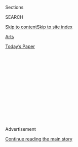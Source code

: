 <div id="app">

<div>

<div>

<div>

<div class="NYTAppHideMasthead css-1q2w90k e1suatyy0">

<div class="section css-ui9rw0 e1suatyy2">

<div class="css-eph4ug er09x8g0">

<div class="css-6n7j50">

</div>

<span class="css-1dv1kvn">Sections</span>

<div class="css-10488qs">

<span class="css-1dv1kvn">SEARCH</span>

</div>

[Skip to content](#site-content)[Skip to site
index](#site-index)

</div>

<div id="masthead-section-label" class="css-1wr3we4 eaxe0e00">

[Arts](https://www.nytimes3xbfgragh.onion/section/arts)

</div>

<div class="css-10698na e1huz5gh0">

</div>

</div>

<div id="masthead-bar-one" class="section hasLinks css-15hmgas e1csuq9d3">

<div class="css-uqyvli e1csuq9d0">

</div>

<div class="css-1uqjmks e1csuq9d1">

</div>

<div class="css-9e9ivx">

[](https://myaccount.nytimes3xbfgragh.onion/auth/login?response_type=cookie&client_id=vi)

</div>

<div class="css-1bvtpon e1csuq9d2">

[Today’s
Paper](https://www.nytimes3xbfgragh.onion/section/todayspaper)

</div>

</div>

</div>

</div>

<div data-aria-hidden="false">

<div id="site-content" data-role="main">

<div>

<div class="css-1aor85t" style="opacity:0.000000001;z-index:-1;visibility:hidden">

<div class="css-1hqnpie">

<div class="css-epjblv">

<span class="css-17xtcya">[Arts](/section/arts)</span><span class="css-x15j1o">|</span><span class="css-fwqvlz">Restaurants</span>

</div>

<div class="css-k008qs">

<div class="css-1iwv8en">

<span class="css-18z7m18"></span>

<div>

</div>

</div>

<span class="css-1n6z4y">https://nyti.ms/29yXHPW</span>

<div class="css-1705lsu">

<div class="css-4xjgmj">

<div class="css-4skfbu" data-role="toolbar" data-aria-label="Social Media Share buttons, Save button, and Comments Panel with current comment count" data-testid="share-tools">

  - 
  - 
  - 
  - 
    
    <div class="css-6n7j50">
    
    </div>

  - 

</div>

</div>

</div>

</div>

</div>

</div>

<div class="css-13pd83m">

</div>

<div id="top-wrapper" class="css-1sy8kpn">

<div id="top-slug" class="css-l9onyx">

Advertisement

</div>

[Continue reading the main
story](#after-top)

<div class="ad top-wrapper" style="text-align:center;height:100%;display:block;min-height:250px">

<div id="top" class="place-ad" data-position="top" data-size-key="top">

</div>

</div>

<div id="after-top">

</div>

</div>

<div id="sponsor-wrapper" class="css-1hyfx7x">

<div id="sponsor-slug" class="css-19vbshk">

Supported by

</div>

[Continue reading the main
story](#after-sponsor)

<div id="sponsor" class="ad sponsor-wrapper" style="text-align:center;height:100%;display:block">

</div>

<div id="after-sponsor">

</div>

</div>

<div class="css-1vkm6nb ehdk2mb0">

# Restaurants

</div>

<div class="css-xt80pu e12qa4dv0">

<div class="css-18e8msd">

<div class="css-vp77d3 epjyd6m0">

<div class="css-1baulvz">

By <span class="css-1baulvz last-byline" itemprop="name">Bryan
Miller</span>

</div>

</div>

  - Sept. 29,
    1989

  - 
    
    <div class="css-4xjgmj">
    
    <div class="css-d8bdto" data-role="toolbar" data-aria-label="Social Media Share buttons, Save button, and Comments Panel with current comment count" data-testid="share-tools">
    
      - 
      - 
      - 
      - 
        
        <div class="css-6n7j50">
        
        </div>
    
      - 
    
    </div>
    
    </div>

</div>

</div>

<div class="section meteredContent css-1r7ky0e" name="articleBody" itemprop="articleBody">

<div class="css-j3uhc5">

<div class="css-1ve50l5">

<div class="css-1si6tjw">

<div class="css-p5jc4e">

![<span class="css-cnj6d5 e1z0qqy90" itemprop="copyrightHolder"><span class="css-1ly73wi e1tej78p0">Credit...</span><span><span>The
New York Times
Archives</span></span></span>](https://s1.graylady3jvrrxbe.onion/timesmachine/pages/1/1989/09/29/260589_360W.png?quality=75&auto=webp&disable=upscale)

</div>

<div class="css-1s1pakw">

<div class="css-udpjq9">

See the article in its original context from  
September 29, 1989, <span>Section C,</span> Page
22<span class="css-iry6ay"></span>[Buy
Reprints](https://store.nytimes3xbfgragh.onion/collections/new-york-times-page-reprints?utm_source=nytimes&utm_medium=article-page&utm_campaign=reprints)

</div>

<div class="css-1nq039c">

[View on
timesmachine](http://timesmachine.nytimes3xbfgragh.onion/timesmachine/1989/09/29/260589.html)

</div>

<div class="css-1gus26i">

TimesMachine is an exclusive benefit for home delivery and digital
subscribers.

</div>

</div>

</div>

<div class="css-1mweozg">

<div class="css-14uxcda">

About the Archive

</div>

<div class="css-6hi8ev">

This is a digitized version of an article from The Times’s print
archive, before the start of online publication in 1996. To preserve
these articles as they originally appeared, The Times does not alter,
edit or update them.

</div>

<div class="css-6hi8ev">

Occasionally the digitization process introduces transcription errors or
other problems; we are continuing to work to improve these archived
versions.

</div>

</div>

</div>

</div>

<div class="css-1fanzo5 StoryBodyCompanionColumn">

<div class="css-53u6y8">

If stars were awarded for the food's altitude on the plate, Gotham Bar
and Grill would have no serious rivals. Alfred Portale, the I. M. Pei of
contemporary American cooking, brings new meaning to the term haute
cuisine with his skyscraper salads, towers of twirled pasta, high-rises
of french fries and soaring desserts. A lesser talent might use such
diversions to disguise substantive shortcomings, but for Mr. Portale,
one of the most accomplished young chefs on the American scene, this is
just his whimsical signature.

Five-and-a-half-year-old Gotham Bar and Grill remains one of the most
dynamic restaurants downtown. I might not have said that after a lunch
there two months ago on the first of four recent visits. Something was
out of sync in the kitchen: unseasoned seafood salad, overcooked lamb
chops, nearly raw vegetables. The follow-up meals were so splendid,
though, that I had to dismiss that lunch as an institutional hiccup
rather than a sign of any systemic malaise.

Food is not the only part of Gotham Bar and Grill that soars. The
5,000-square-foot post-modern setting in a former warehouse evokes this
bigger-than-life vertical city and there is even a Statue of Liberty
overseeing the hungry masses. The multi-level room, with its
Neo-Classical columns and parapets, is dramatically illuminated through
the use of billowy parachutelike fabrics that filter much of the
overhead light.

A high point, literally, among appetizers can be the seafood salad, a
gravity-defying stack of greens mixed with squid rings, lobster,
scallops, octopus slices and mussels, all tossed in a lemony
vinaigrette. (The bland one at my ill-fated lunch was redeemed by a
delightful one the following week.) Warm skate salad is a blissful
introduction to this underappreciated fish, its thin, tender flesh
sauteed to golden with a touch of salinity from capers, garnished with
mixed greens. Two excellent fall dishes are the pan-browned quail over
shiitake mushrooms with new potatoes in a sherry vinaigrette, and a foie
gras terrine encased in tender breast of guinea hen.

</div>

</div>

<div class="css-1fanzo5 StoryBodyCompanionColumn">

<div class="css-53u6y8">

Smoked foods here in general are too intense for my taste, especially an
acrid linguica sausage served with a leek-and-goat-cheese tart. When Mr.
Portale tinkers with pasta, the results are usually as surprising as
they are delightful: penne with chorizo, clams and tomatoes is one such
combination that harmonizes unexpectedly.

Waiters in khakis, white shirts, silk ties and sneakers have an informal
demeanor but are sharp and knowledgeable. The pace of dinner here is
leisurely, so be prepared to spend two or more hours at the table.

Startlingly good entrees abound: crisp little squab on a bed of cubed
eggplant and red pepper alongside sweet parsnip-filled ravioli;
mustard-swabbed rack of lamb in a silky, rich lamb stock sauce with
flageolet and terrific garlic custard flan; extraordinarily tender loin
of rabbit with white beans, baby fennel, spinach and a marjoram-scented
sauce. Roasted red snapper benefits from its earthy accompaniment of
smoked tomatoes, braised leeks and saffron-shallot flan, and tuna steak
is invigorating in its peppery shellfish and red wine sauce, along with
a ziggurat of lemon-chive pasta. White peppercorns give a sharp edge to
the beefy sirloin, a stockpile of fried shallots and a sublime flan
enriched with beef marrow. Rosemary perfumed roasted chicken could not
be moister, with shoestring potatoes.

There is no shortage of pedigreed, pricey wines on the list here, but at
the same time good selections can be had for under $25. A decent variety
of half bottles is available, too.

If I had to recommend a single dessert, it would be the warm nectarine
strudel made with crimped, brittle phyllo dough with toasted almond
cream. Warm chocolate cake with brandied cherry ice cream comes in a
close second, followed by the lush sorbets (cantaloupe, muscat grape)
and sky-high profiteroles. Plum tart was marred by an undercooked crust,
although the cinnamon ice cream with it was great.

</div>

</div>

<div class="css-1fanzo5 StoryBodyCompanionColumn">

<div class="css-53u6y8">

The energy level at Gotham Bar and Grill remains undiminished as it
approaches its sixth anniversary. Mr. Portale's cooking is as
provocative and intelligent as ever, and at times scales new heights.
Gotham Bar and Grill \*\*\* 12 East 12th Street, 620-4020. Atmosphere:
Cavernous post-modern room that can be very loud. Service: Casually
dressed staff is exceptionally knowledgeable about food; pace can be
slow. Recommended dishes: Seafood salad, warm skate salad, quail with
new potatoes, foie gras and guinea hen terrine, roasted squab with
vegetable ravioli, mustard-coated rack of lamb with garlic custard flan,
loin of rabbit with white beans and marjoram, tuna steak in shellfish
and red wine sauce, sirloin steak with fried shallots, roasted chicken
with rosemary and shoestring potatoes, warm nectarine strudel, warm
chocolate cake with brandied cherry ice cream, fruit sorbets. Wine: Many
fine high-priced wines but also a decent selection under $25. Price
range: Lunch: appetizers $8.25 to $11, main courses $11.50 to $18;
dinner: appetizers $8.25 to $14, main courses $25 to $29. Credit cards:
All major cards. Hours: Lunch: noon to 2:30 P.M. Monday to Friday;
dinner: 6:45 to 10:45 P.M. Monday to Thursday, 6 to 11:15 P.M. Friday
and Saturday, 5:30 to 9:30 P.M. Sunday. Reservations: Necessary.
Wheelchair accessibility: Stairs impede easy access to dining areas;
restrooms downstairs. What the stars mean: (None) ... oor to
satisfactory \* ... Good \*\* ... Very good \*\*\* ... Excellent
\*\*\*\* ... Extraordinary

These ratings reflect the reviewer's reaction primarily to food, with
ambiance and service taken into consideration. Prices and menus are
subject to change.

</div>

</div>

</div>

<div>

</div>

<div>

</div>

<div>

</div>

<div>

<div id="bottom-wrapper" class="css-1ede5it">

<div id="bottom-slug" class="css-l9onyx">

Advertisement

</div>

[Continue reading the main
story](#after-bottom)

<div id="bottom" class="ad bottom-wrapper" style="text-align:center;height:100%;display:block;min-height:90px">

</div>

<div id="after-bottom">

</div>

</div>

</div>

</div>

</div>

## Site Index

<div>

</div>

## Site Information Navigation

  - [© <span>2020</span> <span>The New York Times
    Company</span>](https://help.nytimes3xbfgragh.onion/hc/en-us/articles/115014792127-Copyright-notice)

<!-- end list -->

  - [NYTCo](https://www.nytco.com/)
  - [Contact
    Us](https://help.nytimes3xbfgragh.onion/hc/en-us/articles/115015385887-Contact-Us)
  - [Work with us](https://www.nytco.com/careers/)
  - [Advertise](https://nytmediakit.com/)
  - [T Brand Studio](http://www.tbrandstudio.com/)
  - [Your Ad
    Choices](https://www.nytimes3xbfgragh.onion/privacy/cookie-policy#how-do-i-manage-trackers)
  - [Privacy](https://www.nytimes3xbfgragh.onion/privacy)
  - [Terms of
    Service](https://help.nytimes3xbfgragh.onion/hc/en-us/articles/115014893428-Terms-of-service)
  - [Terms of
    Sale](https://help.nytimes3xbfgragh.onion/hc/en-us/articles/115014893968-Terms-of-sale)
  - [Site
    Map](https://spiderbites.nytimes3xbfgragh.onion)
  - [Help](https://help.nytimes3xbfgragh.onion/hc/en-us)
  - [Subscriptions](https://www.nytimes3xbfgragh.onion/subscription?campaignId=37WXW)

</div>

</div>

</div>

</div>
